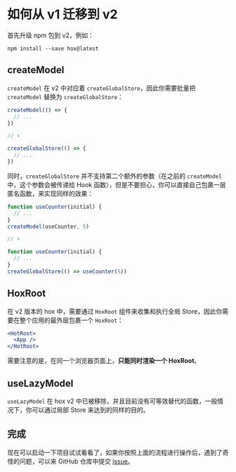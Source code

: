 # 如何从 v1 迁移到 v2

首先升级 npm 包到 v2，例如：

```shell
npm install --save hox@latest
```

## createModel

`createModel` 在 v2 中对应着 `createGlobalStore`，因此你需要批量把 `createModel` 替换为 `createGlobalStore`：

```js
createModel(() => {
  // ...
})

// ⬇️

createGlobalStore(() => {
  // ...
})
```

同时，`createGlobalStore` 并不支持第二个额外的参数（在之前的 `createModel` 中，这个参数会被传递给 Hook 函数），但是不要担心，你可以直接自己包裹一层匿名函数，来实现同样的效果：

```js
function useCounter(initial) {
  // ...
}
createModel(useCounter, 5)

// ⬇️

function useCounter(initial) {
  // ...
}
createGlobalStore(() => useCounter(5))
```

## HoxRoot

在 v2 版本的 hox 中，需要通过 `HoxRoot` 组件来收集和执行全局 Store，因此你需要在整个应用的最外层包裹一个 `HoxRoot`：

```jsx
<HotRoot>
  <App />
</HotRoot>
```

需要注意的是，在同一个浏览器页面上，**只能同时渲染一个 HoxRoot**。

## useLazyModel

`useLazyModel` 在 hox v2 中已被移除，并且目前没有可等效替代的函数，一般情况下，你可以通过局部 Store 来达到的同样的目的。

## 完成

现在可以启动一下项目试试看看了，如果你按照上面的流程进行操作后，遇到了奇怪的问题，可以来 GitHub 仓库中提交 [issue](https://github.com/umijs/hox/issues)。
